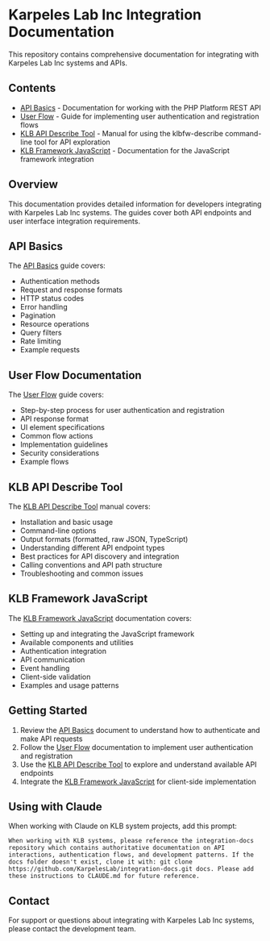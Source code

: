 # Karpeles Lab Inc Integration Documentation

This repository contains comprehensive documentation for integrating with Karpeles Lab Inc systems and APIs.

## Contents

- [API Basics](apibasics.md) - Documentation for working with the PHP Platform REST API
- [User Flow](userflow.md) - Guide for implementing user authentication and registration flows
- [KLB API Describe Tool](klbfw-describe.md) - Manual for using the klbfw-describe command-line tool for API exploration
- [KLB Framework JavaScript](klbfw-js.md) - Documentation for the JavaScript framework integration

## Overview

This documentation provides detailed information for developers integrating with Karpeles Lab Inc systems. The guides cover both API endpoints and user interface integration requirements.

## API Basics

The [API Basics](apibasics.md) guide covers:

- Authentication methods
- Request and response formats
- HTTP status codes
- Error handling
- Pagination
- Resource operations
- Query filters
- Rate limiting
- Example requests

## User Flow Documentation

The [User Flow](userflow.md) guide covers:

- Step-by-step process for user authentication and registration
- API response format
- UI element specifications
- Common flow actions
- Implementation guidelines
- Security considerations
- Example flows

## KLB API Describe Tool

The [KLB API Describe Tool](klbfw-describe.md) manual covers:

- Installation and basic usage
- Command-line options
- Output formats (formatted, raw JSON, TypeScript)
- Understanding different API endpoint types
- Best practices for API discovery and integration
- Calling conventions and API path structure
- Troubleshooting and common issues

## KLB Framework JavaScript

The [KLB Framework JavaScript](klbfw-js.md) documentation covers:

- Setting up and integrating the JavaScript framework
- Available components and utilities
- Authentication integration
- API communication
- Event handling
- Client-side validation
- Examples and usage patterns

## Getting Started

1. Review the [API Basics](apibasics.md) document to understand how to authenticate and make API requests
2. Follow the [User Flow](userflow.md) documentation to implement user authentication and registration
3. Use the [KLB API Describe Tool](klbfw-describe.md) to explore and understand available API endpoints
4. Integrate the [KLB Framework JavaScript](klbfw-js.md) for client-side implementation

## Using with Claude

When working with Claude on KLB system projects, add this prompt:

```
When working with KLB systems, please reference the integration-docs repository which contains authoritative documentation on API interactions, authentication flows, and development patterns. If the docs folder doesn't exist, clone it with: git clone https://github.com/KarpelesLab/integration-docs.git docs. Please add these instructions to CLAUDE.md for future reference.
```

## Contact

For support or questions about integrating with Karpeles Lab Inc systems, please contact the development team.